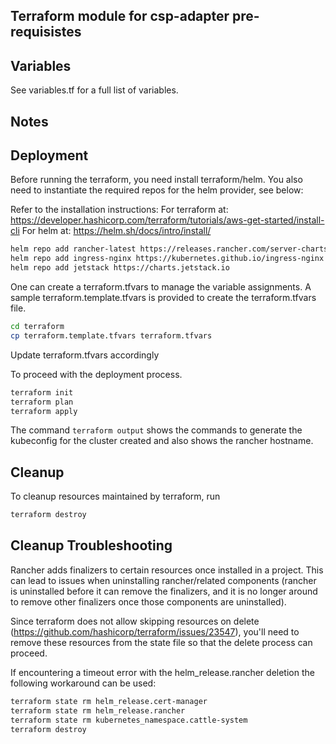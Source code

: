## Terraform module for csp-adapter pre-requisistes 

## Variables

See variables.tf for a full list of variables.

## Notes

## Deployment

Before running the terraform, you need install terraform/helm. You also need to instantiate the required repos for the helm provider, see below:

Refer to the installation instructions:
For terraform at: https://developer.hashicorp.com/terraform/tutorials/aws-get-started/install-cli
For helm at: https://helm.sh/docs/intro/install/


```bash
helm repo add rancher-latest https://releases.rancher.com/server-charts/latest 
helm repo add ingress-nginx https://kubernetes.github.io/ingress-nginx
helm repo add jetstack https://charts.jetstack.io 
```

One can create a terraform.tfvars to manage the variable assignments. A sample terraform.template.tfvars is provided to create the terraform.tfvars file.

```bash
cd terraform
cp terraform.template.tfvars terraform.tfvars
```

Update terraform.tfvars accordingly

To proceed with the deployment process.

```bash
terraform init
terraform plan
terraform apply
```

The command ```terraform output``` shows the commands to generate the kubeconfig for the cluster created and also shows the rancher hostname.

## Cleanup

To cleanup resources maintained by terraform, run

```bash
terraform destroy
```

## Cleanup Troubleshooting

Rancher adds finalizers to certain resources once installed in a project. This can lead to issues when uninstalling rancher/related components (rancher is uninstalled before it can remove the finalizers, and it is no longer around to remove other finalizers once those components are uninstalled).

Since terraform does not allow skipping resources on delete (https://github.com/hashicorp/terraform/issues/23547), you'll need to remove these resources from the state file so that the delete process can proceed.

If encountering a timeout error with the helm_release.rancher deletion the following workaround can be used:

```bash
terraform state rm helm_release.cert-manager
terraform state rm helm_release.rancher
terraform state rm kubernetes_namespace.cattle-system
terraform destroy
```
